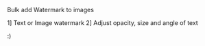 Bulk add Watermark to images

1] Text or Image watermark
2] Adjust opacity, size and angle of text


:)